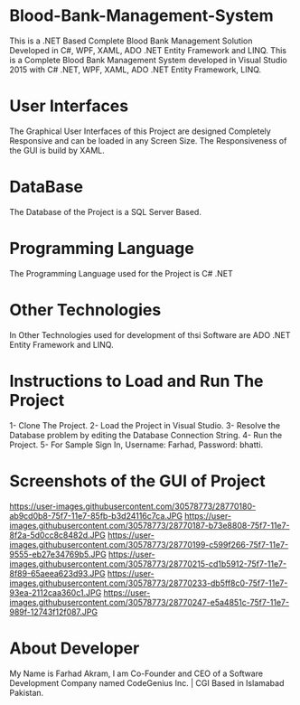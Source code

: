  # Blood-Bank-Management-System
 This is a .NET Based Complete Blood Bank Management Solution Developed in C#, WPF, XAML, ADO .NET Entity Framework and LINQ.
 This is a Complete Blood Bank Management System developed in Visual Studio 2015 with C# .NET, WPF, XAML, ADO .NET Entity Framework, LINQ.
 # User Interfaces
 The Graphical User Interfaces of this Project are designed Completely Responsive and can be loaded in any Screen Size. The Responsiveness of the GUI is build by XAML.
 
 # DataBase
 
 The Database of the Project is a SQL Server Based.
 
 # Programming Language
 
 The Programming Language used for the Project is C# .NET
 
 # Other Technologies
 
 In Other Technologies used for development of thsi Software are ADO .NET Entity Framework and LINQ.
 
 # Instructions to Load and Run The Project
 
 1- Clone The Project. 2- Load the Project in Visual Studio. 3- Resolve the Database problem by editing the Database Connection String. 4- Run the Project. 5- For Sample Sign In, Username: Farhad, Password: bhatti.
 
 # Screenshots of the GUI of Project
 https://user-images.githubusercontent.com/30578773/28770180-ab9cd0b8-75f7-11e7-85fb-b3d24116c7ca.JPG
 https://user-images.githubusercontent.com/30578773/28770187-b73e8808-75f7-11e7-8f2a-5d0cc8c8482d.JPG
 https://user-images.githubusercontent.com/30578773/28770199-c599f266-75f7-11e7-9555-eb27e34769b5.JPG
 https://user-images.githubusercontent.com/30578773/28770215-cd1b5912-75f7-11e7-8f89-65aeea623d93.JPG
 https://user-images.githubusercontent.com/30578773/28770233-db5ff8c0-75f7-11e7-93ea-2112caa360c1.JPG
 https://user-images.githubusercontent.com/30578773/28770247-e5a4851c-75f7-11e7-989f-12743f12f087.JPG
 
 # About Developer
 
 My Name is Farhad Akram, I am Co-Founder and CEO of a Software Development Company named CodeGenius Inc. | CGI Based in Islamabad Pakistan.
